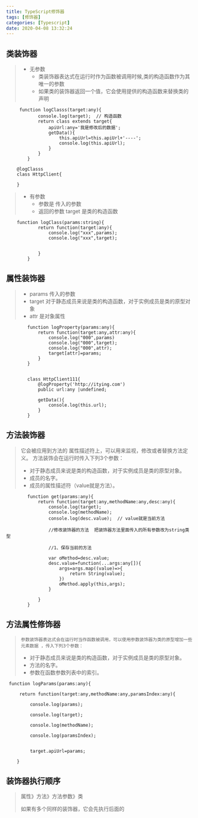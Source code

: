 ```yaml
---
title: TypeScript修饰器
tags: [修饰器]
categories: [Typescript]
date: 2020-04-08 13:32:24
---
```

## 类装饰器
>* 无参数
>    * 类装饰器表达式在运行时作为函数被调用时候,类的构造函数作为其唯一的参数
>    * 如果类的装饰器返回一个值，它会使用提供的构造函数来替换类的声明
```
     function logClasss(target:any){
            console.log(target);  // 构造函数
            return class extends target{
                apiUrl:any='我是修改后的数据';
                getData(){
                    this.apiUrl=this.apiUrl+'----';
                    console.log(this.apiUrl);
                }
            }
        }
        
    @logClasss
    class HttpClient{
        
    }
```
>* 有参数
>   * 参数是 传入的参数
>   * 返回的参数 target 是类的构造函数
```
    function logClass(params:string){
            return function(target:any){
                console.log("xxx",params);  
                console.log("xxx",target);
                     
                
            }
        }
```
## 属性装饰器
> * params 传入的参数
> * target 对于静态成员来说是类的构造函数，对于实例成员是类的原型对象
> * attr 是对象属性

```
        function logProperty(params:any){
            return function(target:any,attr:any){
                console.log("000",params)
                console.log("000",target);
                console.log("000",attr);
                target[attr]=params;
            }
        }
        
      
        class HttpClient111{
            @logProperty('http://itying.com')
            public url:any |undefined;
         
            getData(){
                console.log(this.url);
            }
        }
```
## 方法装饰器
>  它会被应用到方法的 属性描述符上，可以用来监视，修改或者替换方法定义。
> 方法装饰会在运行时传入下列3个参数：
> * 对于静态成员来说是类的构造函数，对于实例成员是类的原型对象。
> * 成员的名字。
> * 成员的属性描述符（value就是方法）。
```
        function get(params:any){
            return function(target:any,methodName:any,desc:any){
                console.log(target);
                console.log(methodName);
                console.log(desc.value);  // value就是当前方法     
                
                //修改装饰器的方法  把装饰器方法里面传入的所有参数改为string类型

                //1、保存当前的方法

                var oMethod=desc.value;
                desc.value=function(...args:any[]){                
                    args=args.map((value)=>{
                        return String(value);
                    })
                    oMethod.apply(this,args);
                }

            }
        }
```
## 方法属性修饰器
>     参数装饰器表达式会在运行时当作函数被调用，可以使用参数装饰器为类的原型增加一些元素数据 ，传入下列3个参数：
>    * 对于静态成员来说是类的构造函数，对于实例成员是类的原型对象。
>    * 方法的名字。
>    * 参数在函数参数列表中的索引。
```
 function logParams(params:any){

     return function(target:any,methodName:any,paramsIndex:any){

         console.log(params);

         console.log(target);

         console.log(methodName);

         console.log(paramsIndex);


         target.apiUrl=params;

    } 
```
## 装饰器执行顺序

> 
> 属性》方法》方法参数》类
> 
> 如果有多个同样的装饰器，它会先执行后面的

